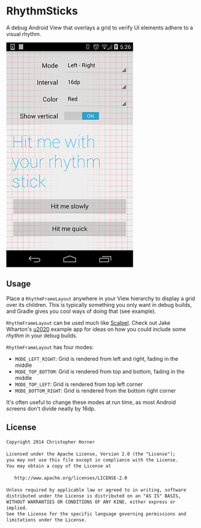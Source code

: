 RhythmSticks
============

A debug Android View that overlays a grid to verify UI elements adhere to a visual rhythm.

![](images/example.png)

Usage
-----

Place a `RhythmFrameLayout` anywhere in your View hierarchy to display a grid over its children. This is typically something you only want in debug builds, and Gradle gives you cool ways of doing that (see example).

`RhythmFrameLayout` can be used much like [Scalpel][1]. Check out Jake Wharton's [u2020][2] example app for ideas on how you could include some *rhythm* in your debug builds.

`RhythmFrameLayout` has four modes:

  * `MODE_LEFT_RIGHT`: Grid is rendered from left and right, fading in the middle
  * `MODE_TOP_BOTTOM`: Grid is rendered from top and bottom, fading in the middle
  * `MODE_TOP_LEFT`: Grid is rendered from top left corner
  * `MODE_BOTTOM_RIGHT`: Grid is rendered from the bottom right corner
  
It's often useful to change these modes at run time, as most Android screens don't divide neatly by 16dp.

License
--------

    Copyright 2014 Christopher Horner

    Licensed under the Apache License, Version 2.0 (the "License");
    you may not use this file except in compliance with the License.
    You may obtain a copy of the License at

       http://www.apache.org/licenses/LICENSE-2.0

    Unless required by applicable law or agreed to in writing, software
    distributed under the License is distributed on an "AS IS" BASIS,
    WITHOUT WARRANTIES OR CONDITIONS OF ANY KIND, either express or implied.
    See the License for the specific language governing permissions and
    limitations under the License.
    
 [1]: https://github.com/JakeWharton/scalpel
 [2]: https://github.com/JakeWharton/u2020